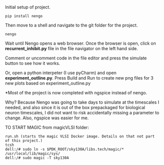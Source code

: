 Initial setup of project. 


```
pip install nengo
```

Then move to a shell and navigate to the git folder for the project.
```
nengo
```

Wait until Nengo opens a web browser. Once the browser is open, click on **recurrent_inhibit.py** file in the file navigator on the left hand side.

Comment or uncomment code in the file editor and press the simulate button to see how it works.

Or, open a python interpeter (I use pyCharm) and open **experiment_outline.py**. Press Build and Run to create new png files for 3 new plots based on experiment_outline.py

*Most of the project is now completed with ngspice instead of nengo. 

Why? Because Nengo was going to take days to simulate at the timescales I needed, and also since it is out of the box prepackaged for biological neuron timescales, I did not want to risk accidentally missing a parameter to change. Also, ngspice was easier for me. 

TO START MAGIC from magicVLSI folder:
```
run.sh (starts the magic VLSI Docker image. Details on that not part of this project.)
tcsh
dell:/# sudo ln -s $PDK_ROOT/sky130A/libs.tech/magic/* /usr/local/lib/magic/sys/
dell:/# sudo magic -T sky130A
```
